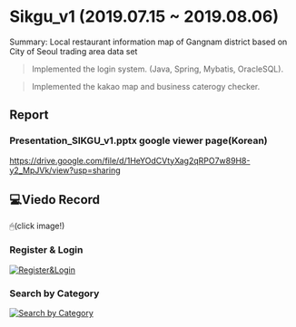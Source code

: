 # Sikgu_v1 (2019.07.15 ~ 2019.08.06)
Summary: Local restaurant information map of Gangnam district based on City of Seoul trading area data set

> Implemented the login system. (Java, Spring, Mybatis, OracleSQL).

> Implemented the kakao map and business caterogy checker.

## Report
### Presentation_SIKGU_v1.pptx google viewer page(Korean)
https://drive.google.com/file/d/1HeYOdCVtyXag2qRPO7w89H8-y2_MpJVk/view?usp=sharing

## 💻Viedo Record
🖱(click image!)
### Register & Login
[![Register&Login](https://i.ytimg.com/vi_webp/UACtypGv1xs/maxresdefault.webp)](https://youtu.be/UACtypGv1xs) 
### Search by Category
[![Search by Category](https://i.ytimg.com/vi_webp/SL_udH2MVpY/sddefault.webp)](https://youtu.be/SL_udH2MVpY)
